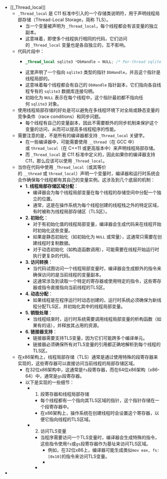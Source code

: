 - [[_Thread_local]]
	- `_Thread_local` 是 C11 标准中引入的一个存储类说明符，用于声明线程局部存储（Thread-Local Storage，简称 TLS）。
		- 当一个变量被声明为 `_Thread_local`，每个线程都会有该变量的独立副本。
		- 这意味着，即使多个线程执行相同的代码，它们访问的 `_Thread_local` 变量也是各自独立的，互不影响。
	- 代码片段中：
		- ```c
		  _Thread_local sqlite3 *DbHandle = NULL; /* Per-thread sqlite handle. */
		  ```
		- 这里声明了一个指向 `sqlite3` 类型的指针 `DbHandle`，并且这个指针是线程局部的。
		- 这意味着每个线程都会有自己的 `DbHandle` 指针副本，它们指向各自线程专有的 `sqlite3` 数据库连接句柄。
		- 初始化为 `NULL` 表示在每个线程中，这个指针最初都不指向任何 `sqlite3` 对象。
	- 使用线程局部存储的好处是可以避免在多线程环境下对全局或静态变量的竞争条件（race conditions）和同步问题。
		- 每个线程有自己的变量副本，因此不需要额外的同步机制来保护这个变量的访问，从而可以提高多线程程序的性能。
	- 需要注意的是，不是所有的编译器都支持 `_Thread_local` 关键字。
		- 在一些编译器中，可能需要使用 `__thread`（在 GCC 中）或 `thread_local`（在 C++11 或更高版本中）来声明线程局部存储。
		- 而 `_Thread_local` 是 C11 标准中定义的，因此如果你的编译器支持 C11，那么应该可以使用 `_Thread_local`。
	- 当你在代码中使用 `_Thread_local`（或其等价的 `__thread` 或 `thread_local`）声明一个变量时，编译器和运行时系统会合作确保每个线程都有其自己的变量实例。这涉及到几个底层的机制：
		- **1. 线程局部存储区域分配**：
			- 编译器会为每个线程局部变量在每个线程的存储空间中分配一个独立的位置。
			- 通常，这是在操作系统为每个线程创建的线程栈之外的特定区域，有时被称为线程局部存储区（TLS区）。
		- **2. 初始化**：
			- 对于有初始化值的线程局部变量，编译器会生成代码来在线程开始时初始化这些变量。
			- 如果是静态初始化（如初始化为 `NULL` 或常量），这通常只需要在创建线程时复制数据。
			- 对于动态初始化（如构造函数调用），可能需要在线程开始运行时执行更复杂的代码。
		- **3. 访问转换**：
			- 当代码试图访问一个线程局部变量时，编译器会生成额外的指令来确保访问的是当前线程的变量副本。
			- 这通常涉及到读取一个特定的寄存器或使用特定的指令，这些寄存器或指令直接指向当前线程的TLS区。
		- **4. 动态分配**：
			- 如果线程是在程序运行时动态创建的，运行时系统必须确保为新线程分配TLS区，并初始化其中的线程局部变量。
		- **5. 销毁处理**：
			- 当线程结束时，运行时系统需要调用线程局部变量的析构函数（如果有的话），并释放其占用的资源。
		- **6. 链接器支持**：
			- 链接器需要支持TLS变量，因为它们可能跨多个编译单元。
			- 链接器必须确保所有对TLS变量的引用都正确地解析到每个线程的TLS区。
	- 在x86架构上，线程局部存储（TLS）通常是通过使用特殊的段寄存器来实现的，这些寄存器可以直接访问当前线程的局部存储区域。
		- 在32位x86架构中，这通常是`fs`段寄存器，而在64位x86架构（x86-64）中，通常是`gs`段寄存器。
		- 以下是实现的一些细节：
			- 1. 段寄存器和线程局部存储
				- 每个线程都有一个指向其TLS区域的指针，这个指针存储在一个段寄存器中。
				- 在x86架构上，操作系统在创建线程时会设置这个寄存器，以便它指向线程的TLS区域。
			- 2. 访问TLS变量
				- 当程序需要访问一个TLS变量时，编译器会生成特殊的指令，这些指令使用`fs`或`gs`段寄存器作为基址来访问TLS区域。
					- 例如，在32位x86上，编译器可能生成类似`mov eax, fs:[0x10]`的指令来访问TLS变量。
					-
				-
-